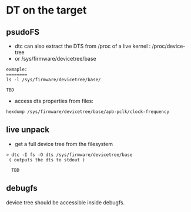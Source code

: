 # DT on the target

## psudoFS

* dtc can also extract the DTS from /proc of a live kernel : /proc/device-tree 
* or /sys/firmware/devicetree/base

```
exmaple:
========
ls -l /sys/firmware/devicetree/base/

TBD

```

* access dts properties from files:

```
hexdump /sys/firmware/devicetree/base/apb-pclk/clock-frequency
```


## live unpack

* get a full device tree from the filesystem

```
> dtc -I fs -O dts /sys/firmware/devicetree/base
 ( outputs the dts to stdout ) 

  TBD

```









## debugfs

device tree should be accessible inside debugfs.

